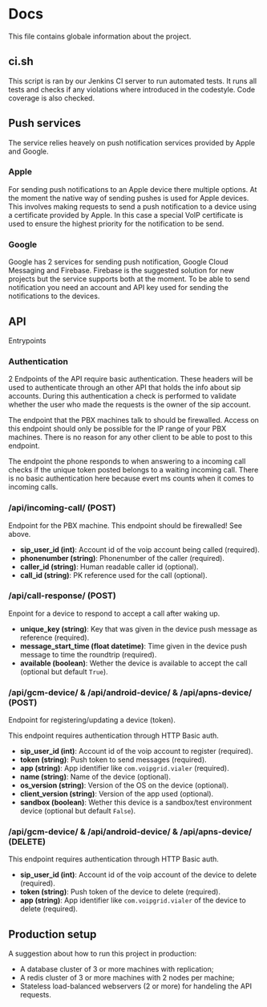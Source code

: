 # Docs
This file contains globale information about the project.

## ci.sh
This script is ran by our Jenkins CI server to run automated tests. It runs
all tests and checks if any violations where introduced in the codestyle. Code
coverage is also checked.

## Push services
The service relies heavely on push notification services provided by Apple and Google.

### Apple
For sending push notifications to an Apple device there multiple options. At
the moment the native way of sending pushes is used for Apple devices. This
involves making requests to send a push notification to a device using a
certificate provided by Apple. In this case a special VoIP certificate is
used to ensure the highest priority for the notification to be send.

### Google
Google has 2 services for sending push notification, Google Cloud Messaging and Firebase.
Firebase is the suggested solution for new projects but the service supports both at the moment.
To be able to send notification you need an account and API key used for sending the notifications
to the devices.

## API
Entrypoints

### Authentication
2 Endpoints of the API require basic authentication. These headers will
be used to authenticate through an other API that holds the info about
sip accounts. During this authentication a check is performed to validate
whether the user who made the requests is the owner of the sip account.

The endpoint that the PBX machines talk to should be firewalled. Access on
this endpoint should only be possible for the IP range of your PBX machines.
There is no reason for any other client to be able to post to this endpoint.

The endpoint the phone responds to when answering to a incoming call checks if
the unique token posted belongs to a waiting incoming call. There is no basic
authentication here because evert ms counts when it comes to incoming calls.

### /api/incoming-call/ (POST)
Endpoint for the PBX machine. This endpoint should be firewalled! See above.

 * **sip_user_id (int)**: Account id of the voip account being called (required).
 * **phonenumber (string)**: Phonenumber of the caller (required).
 * **caller_id (string)**: Human readable caller id (optional).
 * **call_id (string)**: PK reference used for the call (optional).

### /api/call-response/ (POST)
Enpoint for a device to respond to accept a call after waking up.

 * **unique_key (string)**: Key that was given in the device push message as reference (required).
 * **message_start_time (float datetime)**: Time given in the device push message to time the roundtrip (required).
 * **available (boolean)**: Wether the device is available to accept the call (optional but default `True`).

### /api/gcm-device/ & /api/android-device/ & /api/apns-device/ (POST)
Endpoint for registering/updating a device (token).

This endpoint requires authentication through HTTP Basic auth.

 * **sip_user_id (int)**: Account id of the voip account to register (required).
 * **token (string)**: Push token to send messages (required).
 * **app (string)**: App identifier like `com.voipgrid.vialer` (required).
 * **name (string)**: Name of the device (optional).
 * **os_version (string)**: Version of the OS on the device (optional).
 * **client_version (string)**: Version of the app used (optional).
 * **sandbox (boolean)**: Wether this device is a sandbox/test environment device (optional but default `False`).

### /api/gcm-device/ & /api/android-device/ & /api/apns-device/ (DELETE)

This endpoint requires authentication through HTTP Basic auth.

 * **sip_user_id (int)**: Account id of the voip account of the device to delete (required).
 * **token (string)**: Push token of the device to delete (required).
 * **app (string)**: App identifier like `com.voipgrid.vialer` of the device to delete (required).

## Production setup
A suggestion about how to run this project in production:

 * A database cluster of 3 or more machines with replication;
 * A redis cluster of 3 or more machines with 2 nodes per machine;
 * Stateless load-balanced webservers (2 or more) for handeling the API requests.
